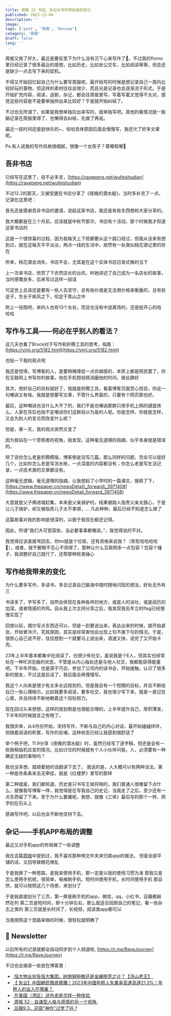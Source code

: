 ```yaml
---
title: 周报 22 书店、杂记与写作带给我的变化
published: 2023-12-04
description: ''
image: ''
tags: ['post', '周报', 'Review']
category: '周报'
draft: false
lang: ''
---
```

<!-- ![Group 1](./attachments/QmYZ6kSVHmyhFzyx5oMD8ohXmX4vRw2vai2ZeXH4CxD3Ci.png) -->


周报又拖了好久，最近是要反思下为什么没有沉下心来写作了🐶。不过我的flomo里已经记录了很多最近的感想，比如历史，比如坐公交车，比如阅读等等，但总还是缺少一点去写下来的契机。

不得又开始回忆起自己为什么要写周报呢，最开始写的时候是想记录自己一周内比较好玩的事物，但这样的素材往往会很少，而且光是记录也会逐渐流于形式。于是开始扩充内容，阅读，追剧，杂记，都会往周报里写，写着写着又觉得不太对，感觉这些内容是不是要单独拎出来比较好？于是就开始纠结了。

不过也无所谓了，如果是我想单独拉出来写的，就单独写吧。其他的看情况就一股脑记录在周报里得了，也懒得去纠结，先做了再说。

最近一段时间还是挺快乐的~，哈哈具体原因后面会慢慢写，我还欠了好多文章呢。

Ps.有人说我的写作风格很细腻，很像一个女孩子？尊嘟假嘟🐶

## 吾非书店

已经写在这里了，自不必多言，[https://rayepeng.net/wufeishudian](https://rayepeng.net/wufeishudian)

不过12.2的那天，又被受邀在书店分享了《夜晚的潜水艇》，当时多补充了一点，记录在这里吧：

首先还是感谢吾非书店的邀请，说起这家书店，我还是有些东西想和大家分享的。

我大概都是在三个月前，应该就是中秋节那次，书店有个活动，那个时候我才知道这家书店的

这是一个很惊喜的过程，因为我每天上下班都要从这个路口经过，但我从没来有想到过，就在这每天平平淡淡，两点一线的生活中，居然有一处类似桃花源记里的存在

所幸，桃花源会消失，书店不会，尤其是在这个实体书店日渐式微的当下

上一次来书店，欣赏了下衣然店长的台风，听她讲述了自己成为一名店长的故事，当时感慨良多，后来写过这样一段话

可这世上总该还是要有一些人去坚守，总有些价值是无法用价格来衡量的，总有些逆子，生长于疾风之下，咬定于青山之中

附上一张图吧，来的人也有13个左右，而且也没有中途离场的，还是挺开心的哈哈哈


<!-- ![DraggedImage](./attachments/QmVYAp68fXNciwp14pbX9exmrFVRPVaNZg6phNby1MFJ1d.jpeg) -->

##  写作与工具——何必在乎别人的看法？

这几天也看了Bruce对于写作和折腾工具的思考，指路：[https://yinji.org/5182.html](https://yinji.org/5182.html)

也贴一下我的观点吧

我还是觉得，写博客的人，是要稍微降低一点优越感的，本质上都是网民罢了，你在互联网上书写你的故事，他在手机短视频消磨他的时间，彼此静好

其次，想好自己的目标就好了，我就是折腾工具，看着博客页面赏心悦目，你这一句嘲讽又有啥。我就是想要写文章，不管什么界面的，只要有个网页那也好。

最后，这种嘲讽也没什么大不了的，我们不是也嘲讽那群只用手机上网的键盘侠么，人家在背后也指不定嘲讽你们这群自以为是的人呢。你是怎样，你就是怎样，又会为别人的言论而改变什么呢？

但是，某一天，我的观点突然又变了

因为我站在一个旁观者的视角，我发现，这种毫无道理的指摘，似乎本身就是错误的。

除了说你怎么老是折腾模版，博客倒是没写几篇。那么同样的问题，完全可以提好几个，比如你怎么老是写流水账，一点深度的内容都没有；你怎么老是写生活记录，一点技术类的文章都没有。

这种毫无逻辑，毫无道理的指摘，让我想起了小学时的一篇课文，搜索了下，[https://www.thepaper.cn/newsDetail\_forward\_3971408](https://www.thepaper.cn/newsDetail_forward_3971408)

大意就是父子俩进城赶集，本来是父亲骑驴的，结果被路人指责父亲太狠心，于是让儿子骑驴，却又被指责儿子太不孝顺，… 凡此种种，最后已经不知道怎么做了

这篇故事对我的影响是很深的，以致于我现在都还记得。

因此，所谓“我们大可宽容些，没必要事事都嘲讽。”，我觉得说的不对。

我觉得应该直接骂回去，你tm就是个垃圾，还有资格来说我？（笑死哈哈哈哈🤣），或者，就干脆眼不见心不烦得了。那种让什么互联网多一点包容？包容个锤子，我调整好自己就行了，还帮那种败类操心


 ## 写作给我带来的变化

为什么要多写作，多读书，多去记录自己脑海中随时随地闪现的想法，好处无外有三

书读多了，字写多了，自然会体现在各种各样的地方，或是人的谈吐，或是阅历的加深，或者情感的共鸣。自从我上次主持分享之后，我发现我去年立的flag已经慢慢实现了

回想以前，偶尔写点东西还可以，但是一到要说出来，表达出来的时候，就开始紧张，开始冒冷汗。究其原因，其实是经常害怕会出现上句不接下句的情况。于是，很担心自己说不好，往往想到一个就要马上说出来，语速又快，说完了又开始卡壳。

23年上半年基本都集中在阅读了，也很少有社交，虽说我是个E人，但其实也经常处在一种IE浏览器的状态，不管是从内心独处还是与他人社交，我都能获得能量吧。下半年开始，也是源于巧合，参加了公司内的读书会，开始接触，认识了很多新的朋友，不过这是后话了，我后面会再慢慢写。

我这个人向来是很少有太多长远规划的，但是我会有一个短期的目标，并且不断给自己一些心理暗示。比如我要多阅读，要多社交，我也很少写下来，就是一直记在心里，并且持续不断地朝着这个目标努力。

现在回过头来想想，这样的规划倒是也很挺合理的，上半年提升自己，厚积薄发，下半年的时候就言之有物了。

我很庆幸，从4月份开始，坚持写作，不断与自己的内心对话，最开始磕磕绊绊，但随着阅读的积累，写作的反哺，这种状态已经让我感到很舒适了

举个例子吧，11.9分享《夜晚的潜水艇》时，虽然已经写了逐字稿，但还是会有一些脱稿临机应变的情况。比如讨论的时候就有个人小伙伴问我，人，必须要有一种确定无疑的事物吗？

我也没多想，就顺着她的话题讲下去了。
我说的是，人大概可以有两种活法，第一种是赤条条来去无牵挂，就是《红楼梦》里写的那样

第二种就是，我们都知道，历史是只书写王侯将相的，我们普通人很难留下点什么，就像我写博客一样，我觉得是在写我自己的史记，当我走了之后，至少还有一点东西留了下来。至于为什么要藏呢，我想，就像《三体》最后写的那个一样，把字刻在石头上

感谢写作吧，以后也会不断地坚持下去。


 ## 杂记——手机APP布局的调整

最近又对手机app的布局做了一些调整

我在这篇[周报](https://rayepeng.net/weekpost15%E2%84%B9%EF%B8%8F-%E4%BF%A1%E6%81%AF%E6%B5%81%E6%A2%B3%E7%90%86%E5%AE%9E%E8%B7%B5)中提到过，我不喜欢那种用文件夹来归类app的做法，
但是全部平铺的话，又回导致眼花缭乱

于是我换了一种思路，是我来使用手机，那一定是以我的使用习惯为准
那我又是怎么使用手机呢，很简单，电梯刷手机，短时间使用手机，长时间使用手机
那自然，就可以按照这几个场景，来划分了

于是我直接划分了三页，第一屏是刷手机的app，微信，qq，小红书，豆瓣都赫然在列
第二页是短时间，即十分钟左右，那么就适合回顾自己的笔记，看一些杂志之类的
第三页就是长时间了，长视频，阅读类app都可以

当我按照这个思路来做的时候，很轻松就明确了

##  📮 Newsletter

以后所有的记录就都会自动同步到个人频道啦, [https://t.me/RayeJourney](https://t.me/RayeJourney)

不过也会摘录一些放在博客里：

- [ 恒大物业状告恒大集团，树倒猢狲散还是金蝉脱壳之计？【汤山老王】 ](https://www.youtube.com/watch?v=XtCDSzPCpn0)
- [【 失业】中国網民徹底擺爛！2023年中國年輕人失業率高達高達21.3%！年輕人的出入在哪裏？ ](https://www.youtube.com/watch?v=CnfTCaG1f7I)
- [ 在美国（湾区）送外卖是怎样一种体验 ](https://blog.douchi.space/food-delivery-doordash-bay-area-experience/)
- [ 周报 52 - 自谦型人格与感情的另一个视角 ](https://xlog.pseudoyu.com/weekly_review_20231203)
- [ 豆瓣9.3，这部“神作”过誉了吗 ?](https://mp.weixin.qq.com/s?__biz=MzA3MDM3NjE5NQ==&mid=2650959732&idx=1&sn=180f9330394068ae481602feb37af1ef&chksm=84cb0118b3bc880eada23adbea8229e4f63fddcb8c136ebb70b52ae400246d70b49a8de7bcb7rd)
